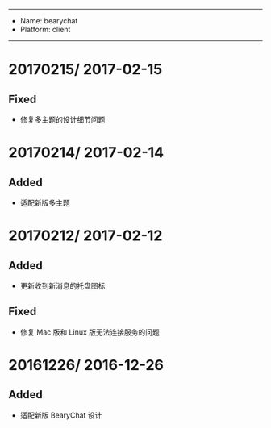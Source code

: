 ----
- Name: bearychat
- Platform: client

----
# 20170215/ 2017-02-15
## Fixed
- 修复多主题的设计细节问题

# 20170214/ 2017-02-14
## Added
- 适配新版多主题

# 20170212/ 2017-02-12
## Added
- 更新收到新消息的托盘图标
## Fixed
- 修复 Mac 版和 Linux 版无法连接服务的问题

# 20161226/ 2016-12-26
## Added
- 适配新版 BearyChat 设计